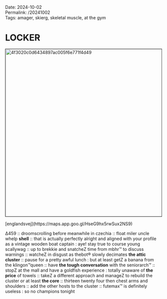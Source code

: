 Date: 2024-10-02  
Permalink: /20241002  
Tags: amager, skierg, skeletal muscle, at the gym 
  
# LOCKER
  
<p><img src="https://objects.hbvu.su/blotpix/2024/10/02.jpeg" width=540 height=540 alt="4f3020c0d6434897ac005f6e771f4d49" border=1></p>  
[englandsvej](https://maps.app.goo.gl/HseG9hx5rwSux2NS9)  
  
∆459 :: 
droomscrolling before meanwhile in czechia :: 
float miler uncle whelp **shell** :: that is actually perfectly alright and aligned with your profile as a vintage wooden boat captain : aye! stay true to course young scallywag :: 
up to brekkie and snatcheZ time from mbhr™ to discuss warnings :: 
watcheZ in disgust as thebot® slowly decimates **the attic cluster** :: 
pause for a pretty awful lunch : but at least getZ a banana from the klingon™queen :: 
have **the tough conversation** with the seniorarch™ :: 
stopZ at the mall and have a goldfish experience : totally unaware of **the price** of towels :: 
takeZ a different approach and manageZ to rebuild the cluster or at least **the core** :: 
thirteen twenty four then chest arms and shoulders :: 
add the other hosts to the cluster :: 
futemax™ is definitely useless : so no champions tonight 
